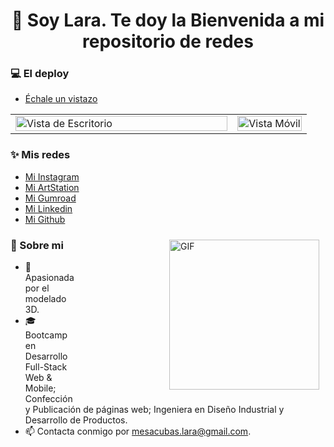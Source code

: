 <h1 align="center">👋 Soy Lara. Te doy la Bienvenida a mi repositorio de redes</h1>

<h3>💻 El deploy</h3>

<ul>
  <li><a href="https://lara-art.github.io/Mis-redes/" alt="Deploy Larartgc" title="Deploy Larartgc">Échale un vistazo</a></li>
</ul>

<table>
  <tr>
    <td style="width: 75%;"><img src="https://github.com/Lara-art/Mis-redes/images/preview/Desktop.PNG" alt="Vista de Escritorio" style="width: 100%;"/></td>
    <td style="width: 25%;"><img src="https://github.com/Lara-art/Mis-redes/images/preview/Mobile.PNG"  alt="Vista Móvil" style="width: 100%;"/></td>
  </tr>
</table>


<h3>✨ Mis redes</h3>

<ul>
  <li><a href="https://www.instagram.com/larartgc/" alt="Instagram Larartgc" title="Instagram Larartgc">Mi Instagram</a></li>
  <li><a href="https://www.artstation.com/lara_mesa" alt="ArtStation Larartgc" title="ArtStation Larartgc">Mi ArtStation</a></li>
  <li><a href="https://larartgc.gumroad.com/" alt="Gumroad Larartgc" title="Gumroad Larartgc">Mi Gumroad</a></li>
  <li><a href="https://www.linkedin.com/in/lara-mesa-cubas/" alt="Linkedin Larartgc" title="Linkedin Larartgc">Mi Linkedin</a></li>
  <li><a href="https://github.com/Lara-art" alt="Github Larartgc" title="Github Larartgc">Mi Github</a></li>
</ul>

<p dir="auto">
<animated-image data-catalyst="" style="float: right; width: 400px;">
  <img align="right" height="240" alt="GIF" src="https://i.giphy.com/media/v1.Y2lkPTc5MGI3NjExYTM1ZjkyZ2kwcDM1bjl1b2hkcjJrcDR2OGdxcXJnaXF3eHhzbzZ6NiZlcD12MV9pbnRlcm5hbF9naWZfYnlfaWQmY3Q9Zw/xT8qB1SzJ7UQ4t6izu/giphy.gif" style="max-width: 100%; display: inline-block; margin: 10px;" alt="Programando con Lara" title="Programando con Lara">
</animated-image>

<h3>🌵 Sobre mi</h3>

<ul dir="auto">
  <li>💜 Apasionada por el modelado 3D.</li>
  <li>🎓 Bootcamp en Desarrollo Full-Stack Web & Mobile; Confección y Publicación de páginas web; Ingeniera en Diseño Industrial y Desarrollo de Productos.</li>
  <li>📫 Contacta conmigo por <a href="mailto:mesacubas.lara@gmail.com" alt="correo de Lara" title="correo de Lara" >mesacubas.lara@gmail.com</a>.</li>
</ul>
